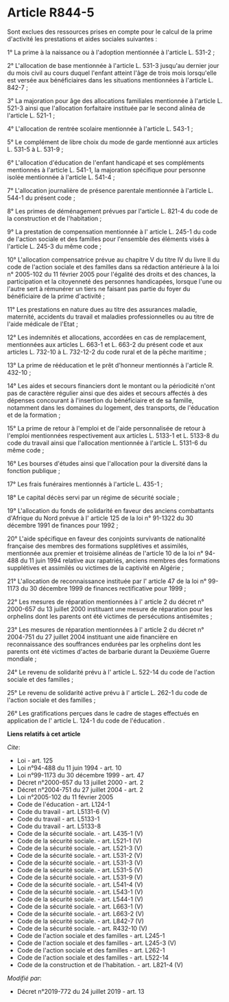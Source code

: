 # Article R844-5

Sont exclues des ressources prises en compte pour le calcul de la prime d'activité les prestations et aides sociales
suivantes : 

1° La prime à la naissance ou à l'adoption mentionnée à l'article L. 531-2 ; 

2° L'allocation de base mentionnée à l'article L. 531-3 jusqu'au dernier jour du mois civil au cours duquel l'enfant atteint
l'âge de trois mois lorsqu'elle est versée aux bénéficiaires dans les situations mentionnées à l'article L. 842-7 ; 

3° La majoration pour âge des allocations familiales mentionnée à l'article L. 521-3 ainsi que l'allocation forfaitaire
instituée par le second alinéa de l'article L. 521-1 ; 

4° L'allocation de rentrée scolaire mentionnée à l'article L. 543-1 ; 

5° Le complément de libre choix du mode de garde mentionné aux articles L. 531-5 à L. 531-9 ; 

6° L'allocation d'éducation de l'enfant handicapé et ses compléments mentionnés à l'article L. 541-1, la majoration
spécifique pour personne isolée mentionnée à l'article L. 541-4 ; 

7° L'allocation journalière de présence parentale mentionnée à l'article L. 544-1 du présent code ; 

8° Les primes de déménagement prévues par l'article L. 821-4 du code de la construction et de l'habitation ; 

9° La prestation de compensation mentionnée à l' article L. 245-1 du code de l'action sociale et des familles  pour
l'ensemble des éléments visés à l'article L. 245-3 du même code ; 

10° L'allocation compensatrice prévue au chapitre V du titre IV du livre II du code de l'action sociale et des familles dans
sa rédaction antérieure à la  loi n° 2005-102 du 11 février 2005  pour l'égalité des droits et des chances, la participation
et la citoyenneté des personnes handicapées, lorsque l'une ou l'autre sert à rémunérer un tiers ne faisant pas partie du
foyer du bénéficiaire de la prime d'activité ; 

11° Les prestations en nature dues au titre des assurances maladie, maternité, accidents du travail et maladies
professionnelles ou au titre de l'aide médicale de l'Etat ; 

12° Les indemnités et allocations, accordées en cas de remplacement, mentionnées aux articles L. 663-1 et L. 663-2 du présent
code et aux articles L. 732-10 à L. 732-12-2 du code rural et de la pêche maritime ; 

13° La prime de rééducation et le prêt d'honneur mentionnés à l'article R. 432-10 ; 

14° Les aides et secours financiers dont le montant ou la périodicité n'ont pas de caractère régulier ainsi que des aides et
secours affectés à des dépenses concourant à l'insertion du bénéficiaire et de sa famille, notamment dans les domaines du
logement, des transports, de l'éducation et de la formation ; 

15° La prime de retour à l'emploi et de l'aide personnalisée de retour à l'emploi mentionnées respectivement aux articles  L.
5133-1  et  L. 5133-8  du code du travail ainsi que l'allocation mentionnée à l'article L. 5131-6 du même code ; 

16° Les bourses d'études ainsi que l'allocation pour la diversité dans la fonction publique ; 

17° Les frais funéraires mentionnés à l'article L. 435-1 ; 

18° Le capital décès servi par un régime de sécurité sociale ; 

19° L'allocation du fonds de solidarité en faveur des anciens combattants d'Afrique du Nord prévue à l' article 125 de la loi
n° 91-1322 du 30 décembre 1991  de finances pour 1992 ; 

20° L'aide spécifique en faveur des conjoints survivants de nationalité française des membres des formations supplétives et
assimilés, mentionnée aux  premier et troisième alinéas de l'article 10 de la loi n° 94-488 du 11 juin 1994  relative aux
rapatriés, anciens membres des formations supplétives et assimilés ou victimes de la captivité en Algérie ; 

21° L'allocation de reconnaissance instituée par l' article 47 de la loi n° 99-1173 du 30 décembre 1999  de finances
rectificative pour 1999 ; 

22° Les mesures de réparation mentionnées à l' article 2 du décret n° 2000-657 du 13 juillet 2000  instituant une mesure de
réparation pour les orphelins dont les parents ont été victimes de persécutions antisémites ; 

23° Les mesures de réparation mentionnées à l' article 2 du décret n° 2004-751 du 27 juillet 2004  instituant une aide
financière en reconnaissance des souffrances endurées par les orphelins dont les parents ont été victimes d'actes de barbarie
durant la Deuxième Guerre mondiale ; 

24° Le revenu de solidarité prévu à l' article L. 522-14 du code de l'action sociale et des familles  ; 

25° Le revenu de solidarité active prévu à l' article L. 262-1 du code de l'action sociale et des familles  ; 

26° Les gratifications perçues dans le cadre de stages effectués en application de l' article L. 124-1 du code de
l'éducation .

**Liens relatifs à cet article**

_Cite_:

  - Loi - art. 125
  - Loi n°94-488 du 11 juin 1994 - art. 10
  - Loi n°99-1173 du 30 décembre 1999 - art. 47
  - Décret n°2000-657 du 13 juillet 2000 - art. 2
  - Décret n°2004-751 du 27 juillet 2004 - art. 2
  - Loi n°2005-102 du 11 février 2005
  - Code de l'éducation - art. L124-1
  - Code du travail - art. L5131-6 (V)
  - Code du travail - art. L5133-1
  - Code du travail - art. L5133-8
  - Code de la sécurité sociale. - art. L435-1 (V)
  - Code de la sécurité sociale. - art. L521-1 (V)
  - Code de la sécurité sociale. - art. L521-3 (V)
  - Code de la sécurité sociale. - art. L531-2 (V)
  - Code de la sécurité sociale. - art. L531-3 (V)
  - Code de la sécurité sociale. - art. L531-5 (V)
  - Code de la sécurité sociale. - art. L531-9 (V)
  - Code de la sécurité sociale. - art. L541-4 (V)
  - Code de la sécurité sociale. - art. L543-1 (V)
  - Code de la sécurité sociale. - art. L544-1 (V)
  - Code de la sécurité sociale. - art. L663-1 (V)
  - Code de la sécurité sociale. - art. L663-2 (V)
  - Code de la sécurité sociale. - art. L842-7 (V)
  - Code de la sécurité sociale. - art. R432-10 (V)
  - Code de l'action sociale et des familles - art. L245-1
  - Code de l'action sociale et des familles - art. L245-3 (V)
  - Code de l'action sociale et des familles - art. L262-1
  - Code de l'action sociale et des familles - art. L522-14
  - Code de la construction et de l'habitation. - art. L821-4 (V)

_Modifié par_:

  - Décret n°2019-772 du 24 juillet 2019 - art. 13
